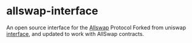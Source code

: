 # allswap-interface
An open source interface for the <a href="http://allswap.xyz" target="_blank">Allswap</a> Protocol 
Forked from uniswap <a href='https://github.com/Uniswap/uniswap-interface' target='_blank'>interface</a>, and updated to work with AllSwap contracts.
